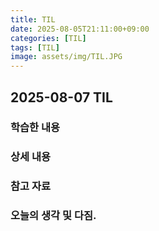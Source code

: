 ```yaml
---
title: TIL
date: 2025-08-05T21:11:00+09:00
categories: [TIL]
tags: [TIL]
image: assets/img/TIL.JPG
---
```

## 2025-08-07 TIL
### 학습한 내용 

### 상세 내용

### 참고 자료

### 오늘의 생각 및 다짐.
